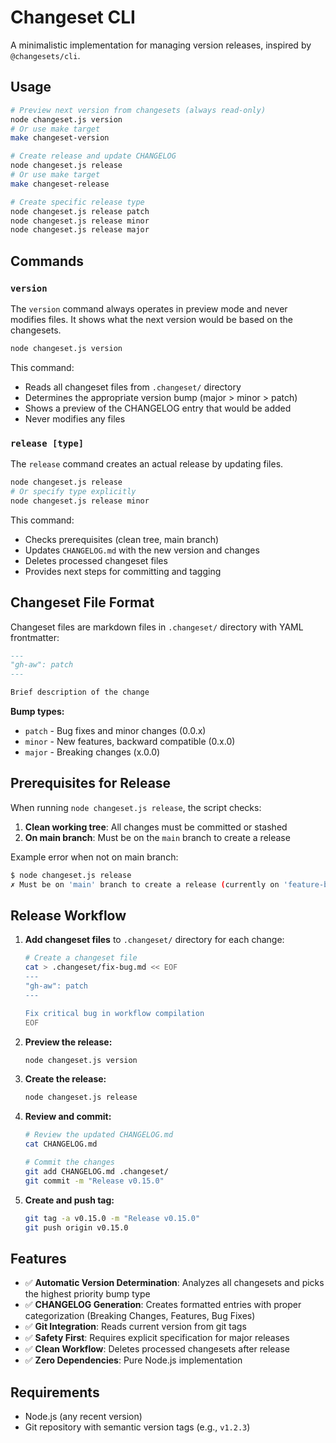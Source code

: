 # Changeset CLI

A minimalistic implementation for managing version releases, inspired by `@changesets/cli`.

## Usage

```bash
# Preview next version from changesets (always read-only)
node changeset.js version
# Or use make target
make changeset-version

# Create release and update CHANGELOG
node changeset.js release
# Or use make target
make changeset-release

# Create specific release type
node changeset.js release patch
node changeset.js release minor
node changeset.js release major
```

## Commands

### `version`

The `version` command always operates in preview mode and never modifies files. It shows what the next version would be based on the changesets.

```bash
node changeset.js version
```

This command:
- Reads all changeset files from `.changeset/` directory
- Determines the appropriate version bump (major > minor > patch)
- Shows a preview of the CHANGELOG entry that would be added
- Never modifies any files

### `release [type]`

The `release` command creates an actual release by updating files.

```bash
node changeset.js release
# Or specify type explicitly
node changeset.js release minor
```

This command:
- Checks prerequisites (clean tree, main branch)
- Updates `CHANGELOG.md` with the new version and changes
- Deletes processed changeset files
- Provides next steps for committing and tagging

## Changeset File Format

Changeset files are markdown files in `.changeset/` directory with YAML frontmatter:

```markdown
---
"gh-aw": patch
---

Brief description of the change
```

**Bump types:**
- `patch` - Bug fixes and minor changes (0.0.x)
- `minor` - New features, backward compatible (0.x.0)
- `major` - Breaking changes (x.0.0)

## Prerequisites for Release

When running `node changeset.js release`, the script checks:

1. **Clean working tree**: All changes must be committed or stashed
2. **On main branch**: Must be on the `main` branch to create a release

Example error when not on main branch:
```bash
$ node changeset.js release
✗ Must be on 'main' branch to create a release (currently on 'feature-branch')
```

## Release Workflow

1. **Add changeset files** to `.changeset/` directory for each change:
   ```bash
   # Create a changeset file
   cat > .changeset/fix-bug.md << EOF
   ---
   "gh-aw": patch
   ---
   
   Fix critical bug in workflow compilation
   EOF
   ```

2. **Preview the release:**
   ```bash
   node changeset.js version
   ```

3. **Create the release:**
   ```bash
   node changeset.js release
   ```

4. **Review and commit:**
   ```bash
   # Review the updated CHANGELOG.md
   cat CHANGELOG.md
   
   # Commit the changes
   git add CHANGELOG.md .changeset/
   git commit -m "Release v0.15.0"
   ```

5. **Create and push tag:**
   ```bash
   git tag -a v0.15.0 -m "Release v0.15.0"
   git push origin v0.15.0
   ```

## Features

- ✅ **Automatic Version Determination**: Analyzes all changesets and picks the highest priority bump type
- ✅ **CHANGELOG Generation**: Creates formatted entries with proper categorization (Breaking Changes, Features, Bug Fixes)
- ✅ **Git Integration**: Reads current version from git tags
- ✅ **Safety First**: Requires explicit specification for major releases
- ✅ **Clean Workflow**: Deletes processed changesets after release
- ✅ **Zero Dependencies**: Pure Node.js implementation

## Requirements

- Node.js (any recent version)
- Git repository with semantic version tags (e.g., `v1.2.3`)
